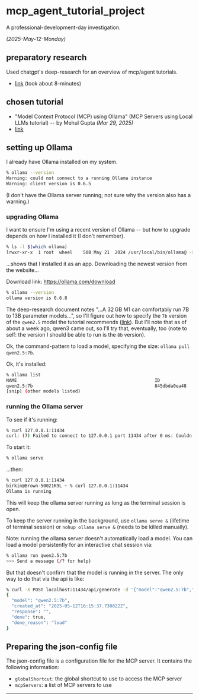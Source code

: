 # mcp_agent_tutorial_project

A professional-development-day investigation.

_(2025-May-12-Monday)_


## preparatory research

Used chatgpt's deep-research for an overview of mcp/agent tutorials.

- [link](https://chatgpt.com/share/6821f6dd-bfcc-8006-98e2-8704797b796a) (took about 8-minutes)


## chosen tutorial

- "Model Context Protocol (MCP) using Ollama" (MCP Servers using Local LLMs tutorial) -- by Mehul Gupta _(Mar 29, 2025)_
- [link](https://medium.com/data-science-in-your-pocket/model-context-protocol-mcp-using-ollama-e719b2d9fd7a)


## setting up Ollama

I already have Ollama installed on my system.

```bash
% ollama --version
Warning: could not connect to a running Ollama instance
Warning: client version is 0.6.5
```

(I don't have the Ollama server running; not sure why the version also has a warning.)

### upgrading Ollama

I want to ensure I'm using a recent version of Ollama -- but how to upgrade depends on how I installed it (I don't remember).

```bash
% ls -l $(which ollama)
lrwxr-xr-x  1 root  wheel    50B May 21  2024 /usr/local/bin/ollama@ -> /Applications/Ollama.app/Contents/Resources/ollama
```

...shows that I installed it as an app. Downloading the newest version from the website...

Download link: <https://ollama.com/download>

```bash
% ollama --version
ollama version is 0.6.8
```

The deep-research document notes "...A 32 GB M1 can comfortably run 7B to 13B parameter models...", so I'll figure out how to specify the `7b` version of the `qwen2.5` model the tutorial recommends ([link](https://ollama.com/library/qwen2.5)). But I'll note that as of about a week ago, qwen3 came out, so I'll try that, eventually, too (note to self: the version I should be able to run is the `8b` version).

Ok, the command-pattern to load a model, specifying the size: `ollama pull qwen2.5:7b`.

Ok, it's installed:

```bash
% ollama list           
NAME                                                    ID              SIZE      MODIFIED      
qwen2.5:7b                                              845dbda0ea48    4.7 GB    5 seconds ago    
[snip] (other models listed)
```

### running the Ollama server

To see if it's running:

```bash
% curl 127.0.0.1:11434
curl: (7) Failed to connect to 127.0.0.1 port 11434 after 0 ms: Couldn't connect to server
```

To start it:

```bash
% ollama serve
```

...then:

```bash
% curl 127.0.0.1:11434
birkin@Brown-50021K9L ~ % curl 127.0.0.1:11434
Ollama is running
```

This will keep the ollama server running as long as the terminal session is open. 

To keep the server running in the background, use `ollama serve &` (lifetime of terminal session) or `nohup ollama serve &` (needs to be killed manually).

Note: running the ollama server doesn't automatically load a model. You can load a model persistently for an interactive chat session via:

```bash
% ollama run qwen2.5:7b
>>> Send a message (/? for help)
```

But that doesn't confirm that the model is running in the server. The only way to do that via the api is like:

```bash
% curl -X POST localhost:11434/api/generate -d '{"model":"qwen2.5:7b","prompt":"","stream":false}' | jq
{
  "model": "qwen2.5:7b",
  "created_at": "2025-05-12T16:15:37.730822Z",
  "response": "",
  "done": true,
  "done_reason": "load"
}
```

## Preparing the json-config file

The json-config file is a configuration file for the MCP server. It contains the following information:

- `globalShortcut`: the global shortcut to use to access the MCP server
- `mcpServers`: a list of MCP servers to use


---

